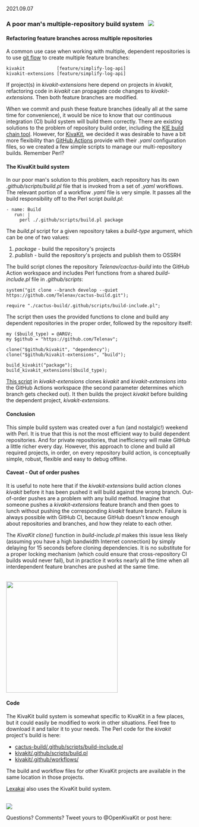 
2021.09.07

### A poor man's multiple-repository build system &nbsp; <img src="https://state-of-the-art.org/graphics/gears/gears-32.png" srcset="https://state-of-the-art.org/graphics/gears/gears-32-2x.png 2x" style="vertical-align:baseline"/>

#### Refactoring feature branches across multiple repositories

A common use case when working with multiple, dependent repositories is to use [git flow](https://www.atlassian.com/git/tutorials/comparing-workflows/gitflow-workflow) to create multiple feature branches:

    kivakit            [feature/simplify-log-api]
    kivakit-extensions [feature/simplify-log-api]

If project(s) in *kivakit-extensions* here depend on projects in *kivakit*, refactoring code in *kivakit* can propagate code changes to *kivakit-extensions*. Then both feature branches are modified.

When we commit and push these feature branches (ideally all at the same time for convenience), it would be nice to know that our continuous integration (CI) build system will build them correctly. There are existing solutions to the problem of repository build order, including the [KIE build chain tool](https://blog.kie.org/2021/07/cross-repo-pull-requests-build-chain-tool-to-the-rescue.html). However, for [KivaKit](https://www.kivakit.org), we decided it was desirable to have a bit more flexibility than [GitHub Actions](https://docs.github.com/en/actions) provide with their *.yaml* configuration files, so we created a few simple scripts to manage our multi-repository builds. Remember Perl?

#### The KivaKit build system

In our poor man's solution to this problem, each repository has its own *.github/scripts/build.pl* file that is invoked from a set of *.yaml* workflows. The relevant portion of a workflow *.yaml* file is very simple. It passes all the build responsibility off to the Perl script *build.pl*:

    - name: Build
       run: |
         perl ./.github/scripts/build.pl package

The *build.pl* script for a given repository takes a *build-type* argument, which can be one of two values:

1. *package* - build the repository's projects
2. *publish* - build the repository's projects and publish them to OSSRH

The build script clones the repository *Telenav/cactus-build* into the GitHub Action workspace and includes Perl functions from a shared *build-include.pl* file in *.github/scripts*:

    system("git clone --branch develop --quiet https://github.com/Telenav/cactus-build.git");
    
    require "./cactus-build/.github/scripts/build-include.pl";

The script then uses the provided functions to clone and build any dependent repositories in the proper order, followed by the repository itself:

    my ($build_type) = @ARGV;
    my $github = "https://github.com/Telenav";
    
    clone("$github/kivakit", "dependency");
    clone("$github/kivakit-extensions", "build");
    
    build_kivakit("package");
    build_kivakit_extensions($build_type);

[This script](https://github.com/Telenav/kivakit-extensions/blob/develop/.github/scripts/build.pl) in *kivakit-extensions* clones *kivakit* and *kivakit-extensions* into the GitHub Actions workspace (the second parameter determines which branch gets checked out). It then builds the project *kivakit* before building the dependent project, *kivakit-extensions*.
 
#### Conclusion

This simple build system was created over a fun (and nostalgic!) weekend with Perl. It is true that this is not the most efficient way to build dependent repositories. And for private repositories, that inefficiency will make GitHub a little richer every day. However, this approach to clone and build all required projects, in order, on every repository build action, is conceptually simple, robust, flexible and easy to debug offline.

#### Caveat - Out of order pushes

It is useful to note here that if the *kivakit-extensions* build action clones *kivakit* before it has been pushed it will build against the wrong branch. Out-of-order pushes are a problem with any build method. Imagine that someone pushes a *kivakit-extensions* feature branch and then goes to lunch without pushing the corresponding *kivakit* feature branch. Failure is always possible with GitHub CI, because GitHub doesn't know enough about repositories and branches, and how they relate to each other. 

The *KivaKit* *clone()* function in *build-include.pl* makes this issue less likely (assuming you have a high bandwidth Internet connection) by simply delaying for 15 seconds before cloning dependencies. It is no substitute for a proper locking mechanism (which could ensure that cross-repository CI builds would never fail), but in practice it works nearly all the time when all interdependent feature branches are pushed at the same time.

<br/><img src="https://www.state-of-the-art.org/graphics/line/line.svg" width="300"/>

#### Code

The KivaKit build system is somewhat specific to KivaKit in a few places, but it could easily be modified to work in other situations. Feel free to download it and tailor it to your needs. The Perl code for the *kivakit* project's build is here:

* [cactus-build/.github/scripts/build-include.pl](https://github.com/Telenav/cactus-build/blob/develop/.github/scripts/build-include.pl)
* [kivakit/.github/scripts/build.pl](https://github.com/Telenav/kivakit/tree/develop/.github/scripts)
* [kivakit/.github/workflows/](https://github.com/Telenav/kivakit/tree/develop/.github/workflows)

The build and workflow files for other KivaKit projects are available in the same location in those projects. 

[Lexakai](https://www.lexakai.org) also uses the KivaKit build system.

<br/>

<img src="https://telenav.github.io/telenav-assets/images/separators/horizontal-line-512.png" srcset="https://telenav.github.io/telenav-assets/images/separators/horizontal-line-512-2x.png 2x" />

Questions? Comments? Tweet yours to @OpenKivaKit or post here:

<script
  async
  src="https://utteranc.es/client.js"
  repo="jonathanlocke/jonathanlocke.github.io"
  issue-term="kivakit-build"
  theme="github-dark"
  crossorigin="anonymous"
></script>
